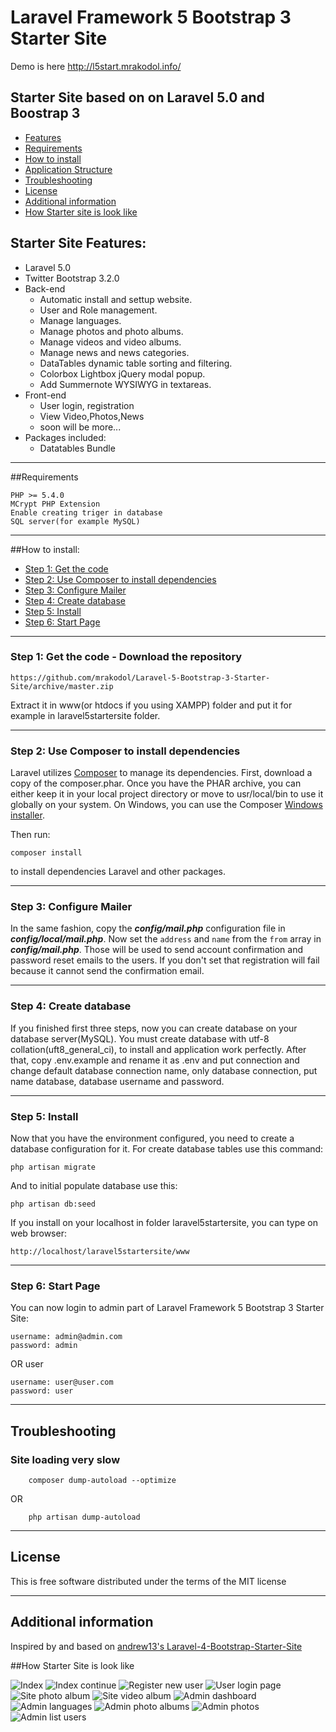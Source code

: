 # Laravel Framework 5  Bootstrap 3 Starter Site

Demo is here http://l5start.mrakodol.info/

## Starter Site based on on Laravel 5.0 and Boostrap 3
* [Features](#feature1)
* [Requirements](#feature2)
* [How to install](#feature3)
* [Application Structure](#feature4)
* [Troubleshooting](#feature5)
* [License](#feature6)
* [Additional information](#feature7)
* [How Starter site is look like](#feature8)

<a name="feature1"></a>
## Starter Site Features:
* Laravel 5.0
* Twitter Bootstrap 3.2.0
* Back-end
	* Automatic install and settup website.
	* User and Role management.
	* Manage languages.
	* Manage photos and photo albums.
	* Manage videos and video albums.
	* Manage news and news categories.
    * DataTables dynamic table sorting and filtering.
    * Colorbox Lightbox jQuery modal popup.
    * Add Summernote WYSIWYG in textareas.
* Front-end
	* User login, registration
	* View Video,Photos,News
	* soon will be more...
* Packages included:
	* Datatables Bundle

-----
<a name="feature2"></a>
##Requirements

	PHP >= 5.4.0
	MCrypt PHP Extension
	Enable creating triger in database
	SQL server(for example MySQL)

-----
<a name="feature3"></a>
##How to install:
* [Step 1: Get the code](#step1)
* [Step 2: Use Composer to install dependencies](#step2)
* [Step 3: Configure Mailer](#step3)
* [Step 4: Create database](#step4)
* [Step 5: Install](#step5)
* [Step 6: Start Page](#step6)

-----
<a name="step1"></a>
### Step 1: Get the code - Download the repository

    https://github.com/mrakodol/Laravel-5-Bootstrap-3-Starter-Site/archive/master.zip

Extract it in www(or htdocs if you using XAMPP) folder and put it for example in laravel5startersite folder.

-----
<a name="step2"></a>
### Step 2: Use Composer to install dependencies

Laravel utilizes [Composer](http://getcomposer.org/) to manage its dependencies. First, download a copy of the composer.phar.
Once you have the PHAR archive, you can either keep it in your local project directory or move to
usr/local/bin to use it globally on your system. 
On Windows, you can use the Composer [Windows installer](https://getcomposer.org/Composer-Setup.exe).

Then run:

    composer install
to install dependencies Laravel and other packages.

-----
<a name="step3"></a>
### Step 3: Configure Mailer

In the same fashion, copy the ***config/mail.php*** configuration file in ***config/local/mail.php***. Now set the `address` and `name` from the `from` array in ***config/mail.php***. Those will be used to send account confirmation and password reset emails to the users.
If you don't set that registration will fail because it cannot send the confirmation email.

-----
<a name="step4"></a>
### Step 4: Create database

If you finished first three steps, now you can create database on your database server(MySQL). You must create database
with utf-8 collation(uft8_general_ci), to install and application work perfectly.
After that, copy .env.example and rename it as .env and put connection and change default database connection name, only database connection, put name database, database username and password.

-----
<a name="step5"></a>
### Step 5: Install

Now that you have the environment configured, you need to create a database configuration for it. For create database tables use this command:

    php artisan migrate

And to initial populate database use this:

    php artisan db:seed

If you install on your localhost in folder laravel5startersite, you can type on web browser:

	http://localhost/laravel5startersite/www
-----
<a name="step6"></a>
### Step 6: Start Page

You can now login to admin part of Laravel Framework 5  Bootstrap 3 Starter Site:

    username: admin@admin.com
    password: admin
OR user

    username: user@user.com
    password: user

-----
<a name="feature5"></a>
## Troubleshooting

### Site loading very slow

		composer dump-autoload --optimize
OR

        php artisan dump-autoload

-----
<a name="feature6"></a>
## License

This is free software distributed under the terms of the MIT license

-----
<a name="feature7"></a>
## Additional information

Inspired by and based on [andrew13's Laravel-4-Bootstrap-Starter-Site](https://github.com/andrew13/Laravel-4-Bootstrap-Starter-Site)

<a name="feature8"></a>
##How Starter Site is look like

![Index](http://i58.tinypic.com/m5y07.png)
![Index continue](http://i58.tinypic.com/2z65jyv.png)
![Register new user](http://i59.tinypic.com/2n9i0cj.png)
![User login page](http://i59.tinypic.com/2n9i0cj.png)
![Site photo album](http://i59.tinypic.com/2n9i0cj.png)
![Site video album](http://i57.tinypic.com/1ggkug.png)
![Admin dashboard](http://i57.tinypic.com/2r478l5.png)
![Admin languages](http://i62.tinypic.com/2j4py7l.png)
![Admin photo albums](http://i57.tinypic.com/346u9as.png)
![Admin photos](http://i59.tinypic.com/55nody.png)
![Admin list users](http://i60.tinypic.com/1zen3n.png)
